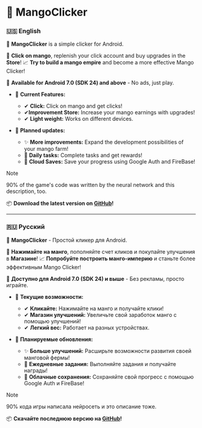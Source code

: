 # 🥭 MangoClicker

### **🇺🇸 English**

🚀 **MangoClicker** is a simple clicker for Android.

🍹 **Click on mango**, replenish your click account and buy upgrades in the **Store**!
📈 **Try to build a mango empire** and become a more effective Mango Clicker!

📱 **Available for Android 7.0 (SDK 24) and above** - No ads, just play.

- 🔹 **Current Features:**
    - ✔ **Click:** Click on mango and get clicks!
    - ✔**Improvement Store:** Increase your mango earnings with upgrades!
    - ✔ **Light weight:** Works on different devices.

- 🔮 **Planned updates:**
    - ✨ **More improvements:** Expand the development possibilities of your mango farm!
    - 📅 **Daily tasks:** Complete tasks and get rewards!
    - 🔐 **Cloud Saves:** Save your progress using Google Auth and FireBase!

> [!NOTE]
> 90% of the game's code was written by the neural network and this description, too.

📦 **Download the latest version on [GitHub](https://github.com/Rifleks/ClickerApp/releases)!**

---

### **🇷🇺 Русский**

🚀 **MangoClicker** - Простой кликер для Android.

🍹 **Нажимайте на манго**, пополняйте счет кликов и покупайте улучшения в **Магазине**!
📈 **Попробуйте построить манго-империю** и станьте более эффективным Mango Clicker!

📱 **Доступно для Android 7.0 (SDK 24) и выше** - Без рекламы, просто играйте.

- 🔹 **Текущие возможности:**
    - ✔ **Кликайте:** Нажимайте на манго и получайте клики!
    - ✔ **Магазин улучшений:** Увеличьте свой заработок манго с помощью улучшений!
    - ✔ **Легкий вес:** Работает на разных устройствах.

- 🔮 **Планируемые обновления:**
    - ✨ **Больше улучшений:** Расширьте возможности развития своей манговой фермы!
    - 📅 **Ежедневные задания:** Выполняйте задания и получайте награды!
    - 🔐 **Облачные сохранения:** Сохраняйте свой прогресс с помощью Google Auth и FireBase!

> [!NOTE]
> 90% кода игры написала нейросеть и это описание тоже.

📦 **Скачайте последнюю версию на [GitHub](https://github.com/Rifleks/ClickerApp/releases)!**
